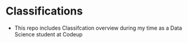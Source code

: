 # Classifications

- This repo includes Classifcation overview during my time as a Data Science student at Codeup